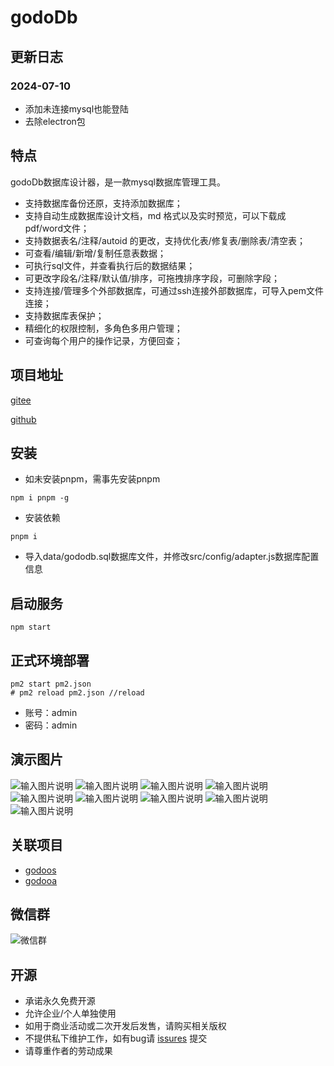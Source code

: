 
# godoDb

## 更新日志
### 2024-07-10
- 添加未连接mysql也能登陆
- 去除electron包

## 特点
godoDb数据库设计器，是一款mysql数据库管理工具。

- 支持数据库备份还原，支持添加数据库；
- 支持自动生成数据库设计文档，md 格式以及实时预览，可以下载成 pdf/word文件；
- 支持数据表名/注释/autoid 的更改，支持优化表/修复表/删除表/清空表；
- 可查看/编辑/新增/复制任意表数据；
- 可执行sql文件，并查看执行后的数据结果；
- 可更改字段名/注释/默认值/排序，可拖拽排序字段，可删除字段；
- 支持连接/管理多个外部数据库，可通过ssh连接外部数据库，可导入pem文件连接；
- 支持数据库表保护；
- 精细化的权限控制，多角色多用户管理；
- 可查询每个用户的操作记录，方便回查；

## 项目地址
[gitee](https://gitee.com/ruitao_admin/gododb)

[github](https://github.com/phpk/gododb)

## 安装
- 如未安装pnpm，需事先安装pnpm
```
npm i pnpm -g

```
- 安装依赖
```
pnpm i

```
- 导入data/gododb.sql数据库文件，并修改src/config/adapter.js数据库配置信息

## 启动服务

```
npm start
```

## 正式环境部署

```
pm2 start pm2.json
# pm2 reload pm2.json //reload
```
- 账号：admin
- 密码：admin 

## 演示图片

![输入图片说明](docs/1.jpg)
![输入图片说明](docs/2.jpg)
![输入图片说明](docs/3.jpg)
![输入图片说明](docs/4.jpg)
![输入图片说明](docs/5.jpg)
![输入图片说明](docs/6.jpg)
![输入图片说明](docs/7.jpg)
![输入图片说明](docs/8.jpg)
![输入图片说明](docs/9.jpg)



## 关联项目
- [godoos](https://gitee.com/ruitao_admin/godoos)
- [godooa](https://gitee.com/ruitao_admin/gdoa)


## 微信群
![微信群](https://gitee.com/ruitao_admin/gdoa/raw/master/docs/wx.png)

## 开源

- 承诺永久免费开源
- 允许企业/个人单独使用
- 如用于商业活动或二次开发后发售，请购买相关版权
- 不提供私下维护工作，如有bug请 [issures](https://gitee.com/ruitao_admin/gododbs) 提交
- 请尊重作者的劳动成果
